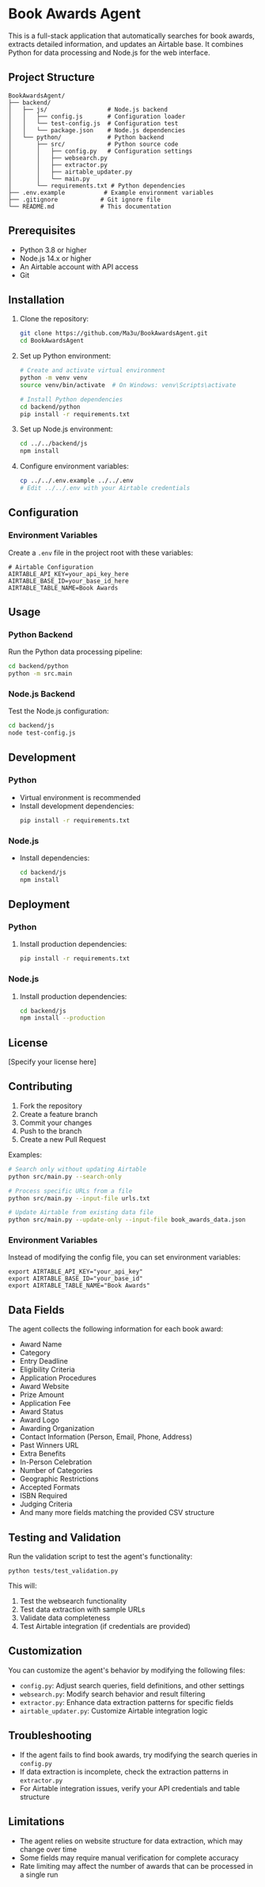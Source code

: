 # Book Awards Agent

This is a full-stack application that automatically searches for book awards, extracts detailed information, and updates an Airtable base. It combines Python for data processing and Node.js for the web interface.

## Project Structure

```text
BookAwardsAgent/
├── backend/
│   ├── js/                 # Node.js backend
│   │   ├── config.js       # Configuration loader
│   │   └── test-config.js  # Configuration test
│   │   └── package.json    # Node.js dependencies
│   └── python/             # Python backend
│       ├── src/            # Python source code
│       │   ├── config.py   # Configuration settings
│       │   ├── websearch.py
│       │   ├── extractor.py
│       │   ├── airtable_updater.py
│       │   └── main.py
│       └── requirements.txt # Python dependencies
├── .env.example           # Example environment variables
├── .gitignore            # Git ignore file
└── README.md             # This documentation
```

## Prerequisites

- Python 3.8 or higher
- Node.js 14.x or higher
- An Airtable account with API access
- Git

## Installation

1. Clone the repository:
   ```bash
   git clone https://github.com/Ma3u/BookAwardsAgent.git
   cd BookAwardsAgent
   ```

2. Set up Python environment:
   ```bash
   # Create and activate virtual environment
   python -m venv venv
   source venv/bin/activate  # On Windows: venv\Scripts\activate

   # Install Python dependencies
   cd backend/python
   pip install -r requirements.txt
   ```

3. Set up Node.js environment:
   ```bash
   cd ../../backend/js
   npm install
   ```

4. Configure environment variables:
   ```bash
   cp ../../.env.example ../../.env
   # Edit ../../.env with your Airtable credentials
   ```

## Configuration

### Environment Variables
Create a `.env` file in the project root with these variables:

```env
# Airtable Configuration
AIRTABLE_API_KEY=your_api_key_here
AIRTABLE_BASE_ID=your_base_id_here
AIRTABLE_TABLE_NAME=Book Awards
```

## Usage

### Python Backend

Run the Python data processing pipeline:


```bash
cd backend/python
python -m src.main
```


### Node.js Backend

Test the Node.js configuration:


```bash
cd backend/js
node test-config.js
```


## Development

### Python

- Virtual environment is recommended
- Install development dependencies:
  ```bash
  pip install -r requirements.txt
  ```

### Node.js

- Install dependencies:
  ```bash
  cd backend/js
  npm install
  ```

## Deployment

### Python

1. Install production dependencies:
   ```bash
   pip install -r requirements.txt
   ```

### Node.js

1. Install production dependencies:
   ```bash
   cd backend/js
   npm install --production
   ```

## License

[Specify your license here]

## Contributing

1. Fork the repository
2. Create a feature branch
3. Commit your changes
4. Push to the branch
5. Create a new Pull Request

Examples:
```bash
# Search only without updating Airtable
python src/main.py --search-only

# Process specific URLs from a file
python src/main.py --input-file urls.txt

# Update Airtable from existing data file
python src/main.py --update-only --input-file book_awards_data.json
```

### Environment Variables
Instead of modifying the config file, you can set environment variables:
```
export AIRTABLE_API_KEY="your_api_key"
export AIRTABLE_BASE_ID="your_base_id"
export AIRTABLE_TABLE_NAME="Book Awards"
```

## Data Fields
The agent collects the following information for each book award:

- Award Name
- Category
- Entry Deadline
- Eligibility Criteria
- Application Procedures
- Award Website
- Prize Amount
- Application Fee
- Award Status
- Award Logo
- Awarding Organization
- Contact Information (Person, Email, Phone, Address)
- Past Winners URL
- Extra Benefits
- In-Person Celebration
- Number of Categories
- Geographic Restrictions
- Accepted Formats
- ISBN Required
- Judging Criteria
- And many more fields matching the provided CSV structure

## Testing and Validation
Run the validation script to test the agent's functionality:
```
python tests/test_validation.py
```

This will:
1. Test the websearch functionality
2. Test data extraction with sample URLs
3. Validate data completeness
4. Test Airtable integration (if credentials are provided)

## Customization
You can customize the agent's behavior by modifying the following files:

- `config.py`: Adjust search queries, field definitions, and other settings
- `websearch.py`: Modify search behavior and result filtering
- `extractor.py`: Enhance data extraction patterns for specific fields
- `airtable_updater.py`: Customize Airtable integration logic

## Troubleshooting
- If the agent fails to find book awards, try modifying the search queries in `config.py`
- If data extraction is incomplete, check the extraction patterns in `extractor.py`
- For Airtable integration issues, verify your API credentials and table structure

## Limitations
- The agent relies on website structure for data extraction, which may change over time
- Some fields may require manual verification for complete accuracy
- Rate limiting may affect the number of awards that can be processed in a single run
